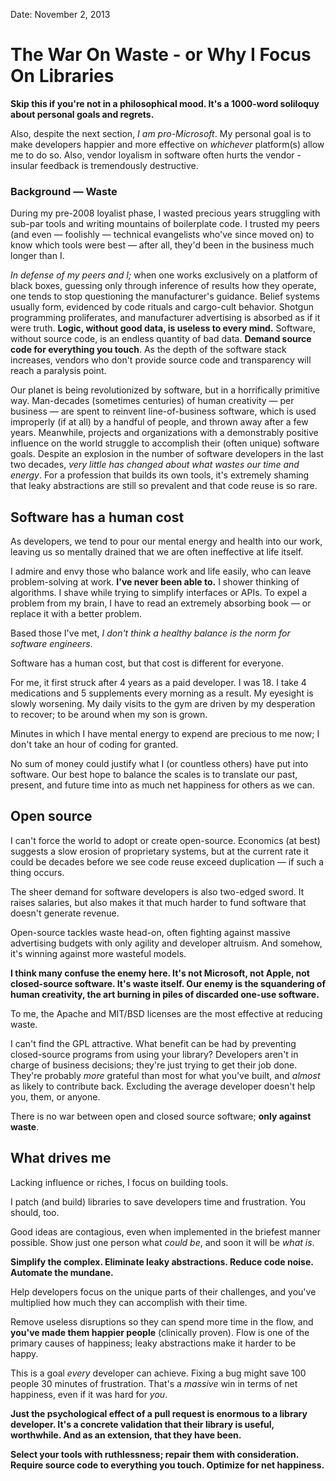 Date: November 2, 2013

# The War On Waste - or Why I Focus On Libraries

**Skip this if you're not in a philosophical mood. It's a 1000-word  soliloquy about personal goals and regrets.**

Also, despite the next section, *I am pro-Microsoft*. My personal goal is to make developers happier and more effective on *whichever* platform(s) allow me to do so. Also, vendor loyalism in software often hurts the vendor - insular feedback is tremendously destructive.

### Background &mdash; Waste

During my pre-2008 loyalist phase, I wasted precious years struggling with sub-par tools and writing mountains of boilerplate code. I trusted my peers (and even &mdash; foolishly &mdash; technical evangelists who've since moved on) to know which tools were best &mdash; after all, they'd been in the business much longer than I.

*In defense of my peers and I;* when one works exclusively on a platform of black boxes, guessing only through inference of results how they operate, one tends to stop questioning the manufacturer's guidance. Belief systems usually form, evidenced by code rituals and cargo-cult behavior. Shotgun programming proliferates, and manufacturer advertising is absorbed as if it were truth. **Logic, without good data, is useless to every mind.** Software, without source code, is an endless quantity of bad data. **Demand source code for everything you touch**. As the depth of the software stack increases, vendors who don't provide source code and transparency will reach a paralysis point. 

Our planet is being revolutionized by software, but in a horrifically primitive way. Man-decades (sometimes centuries) of human creativity &mdash; per business &mdash; are spent to reinvent line-of-business software, which is used improperly (if at all) by a handful of people, and thrown away after a few years. Meanwhile, projects and organizations with a demonstrably positive influence on the world struggle to accomplish their (often unique) software goals. 
Despite an explosion in the number of software developers in the last two decades, *very little has changed about what wastes our time and energy*. For a profession that builds its own tools, it's  extremely shaming that leaky abstractions are still so prevalent and that code reuse is so rare. 

## Software has a human cost

As developers, we tend to pour our mental energy and health into our work, leaving us so mentally drained that we are often ineffective at life itself. 

I admire and envy those who balance work and life easily, who can leave problem-solving at work. **I've never been able to.** I shower thinking of algorithms. I shave while trying to simplify interfaces or APIs. To expel a problem from my brain, I have to read an extremely absorbing book &mdash; or replace it with a better problem.

Based those I've met, *I don't think a healthy balance is the norm for software engineers*.

Software has a human cost, but that cost is different for everyone. 

For me, it first struck after 4 years as a paid developer. I was 18. I take 4 medications and 5 supplements every morning as a result. My eyesight is slowly worsening. My daily visits to the gym are driven by my desperation to recover; to be around when my son is grown.

Minutes in which I have mental energy to expend are precious to me now; I don't take an hour of coding for granted.

No sum of money could justify what I (or countless others) have put into software. Our best hope to balance the scales is to translate our past, present, and future time into as much net happiness for others as we can. 

## Open source

I can't force the world to adopt or create open-source. Economics (at best) suggests a slow erosion of proprietary systems, but at the current rate it could be decades before we see code reuse exceed duplication &mdash; if such a thing occurs.

The sheer demand for software developers is also two-edged sword. It raises salaries, but also makes it that much harder to fund software that doesn't generate revenue. 

Open-source tackles waste head-on, often fighting against massive advertising budgets with only agility and developer altruism. And somehow, it's winning against more wasteful models. 

**I think many confuse the enemy here. It's not Microsoft, not Apple, not closed-source software. It's waste itself. Our enemy is the squandering of human creativity, the art burning in piles of discarded one-use software.**

To me, the Apache and MIT/BSD licenses are the most effective at reducing waste.

I can't find the GPL attractive. What benefit can be had by preventing closed-source programs from using your library? Developers aren't in charge of business decisions; they're just trying to get their job done. They're probably *more* grateful than most for what you've built, and *almost* as likely to contribute back. Excluding the average developer doesn't help you, them, or anyone. 

There is no war between open and closed source software; **only against waste**. 

## What drives me

Lacking influence or riches, I focus on building tools.

I patch (and build) libraries to save developers time and frustration. You should, too. 

Good ideas are contagious, even when implemented in the briefest manner possible. Show just one person what *could be*, and soon it will be *what is*.
 
**Simplify the complex. Eliminate leaky abstractions. Reduce code noise. Automate the mundane.**

Help developers focus on the unique parts of their challenges, and you've multiplied how much they can accomplish with their time.

Remove useless disruptions so they can spend more time in the flow, and **you've made them happier people** (clinically proven). Flow is one of the primary causes of happiness; leaky abstractions make it harder to be happy.

This is a goal *every* developer can achieve. Fixing a bug might save 100 people 30 minutes of frustration. That's a *massive* win in terms of net happiness, even if it was hard for *you*.

**Just the psychological effect of a pull request is enormous to a library developer. It's a concrete validation that their library is useful, worthwhile. And as an extension, that they have been.** 

**Select your tools with ruthlessness; repair them with consideration. Require source code to everything you touch. Optimize for net happiness.**

